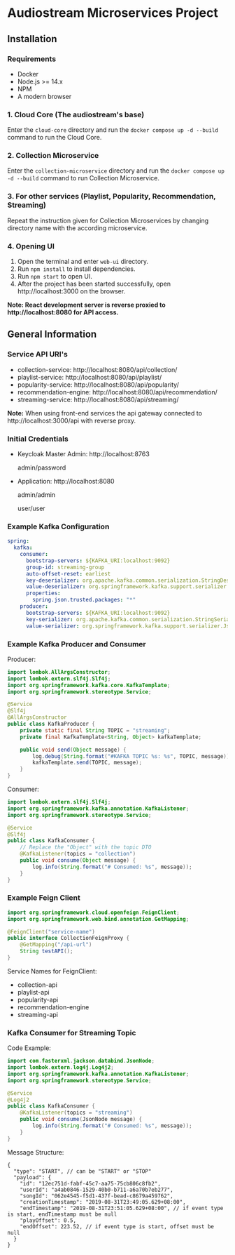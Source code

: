 # Audiostream Microservices Project

## Installation
### Requirements
- Docker
- Node.js >= 14.x
- NPM
- A modern browser

### 1. Cloud Core (The audiostream's base)
Enter the `cloud-core` directory and run the `docker compose up -d --build` command to run the Cloud Core.

### 2. Collection Microservice
Enter the `collection-microservice` directory and run the `docker compose up -d --build` command to run Collection Microservice.

### 3. For other services (Playlist, Popularity, Recommendation, Streaming)
Repeat the instruction given for Collection Microservices by changing directory name with the according microservice.

### 4. Opening UI
1. Open the terminal and enter `web-ui` directory.
2. Run `npm install` to install dependencies.
3. Run `npm start` to open UI.
4. After the project has been started successfully, open http://localhost:3000 on the browser.

**Note: React development server is reverse proxied to http://localhost:8080 for API access.**

## General Information
### Service API URI's
- collection-service: http://localhost:8080/api/collection/
- playlist-service: http://localhost:8080/api/playlist/
- popularity-service: http://localhost:8080/api/popularity/
- recommendation-engine: http://localhost:8080/api/recommendation/
- streaming-service: http://localhost:8080/api/streaming/

**Note:** When using front-end services the api gateway connected to http://localhost:3000/api with reverse proxy.

### Initial Credentials
- Keycloak Master Admin: http://localhost:8763

    admin/password


- Application: http://localhost:8080
    
    admin/admin

    user/user



### Example Kafka Configuration
```yaml
spring:
  kafka:
    consumer:
      bootstrap-servers: ${KAFKA_URI:localhost:9092}
      group-id: streaming-group
      auto-offset-reset: earliest
      key-deserializer: org.apache.kafka.common.serialization.StringDeserializer
      value-deserializer: org.springframework.kafka.support.serializer.JsonDeserializer
      properties:
        spring.json.trusted.packages: "*"
    producer:
      bootstrap-servers: ${KAFKA_URI:localhost:9092}
      key-serializer: org.apache.kafka.common.serialization.StringSerializer
      value-serializer: org.springframework.kafka.support.serializer.JsonSerializer
```

### Example Kafka Producer and Consumer
Producer:
```java
import lombok.AllArgsConstructor;
import lombok.extern.slf4j.Slf4j;
import org.springframework.kafka.core.KafkaTemplate;
import org.springframework.stereotype.Service;

@Service
@Slf4j
@AllArgsConstructor
public class KafkaProducer {
    private static final String TOPIC = "streaming";
    private final KafkaTemplate<String, Object> kafkaTemplate;

    public void send(Object message) {
        log.debug(String.format("#KAFKA TOPIC %s: %s", TOPIC, message));
        kafkaTemplate.send(TOPIC, message);
    }
}
```

Consumer:
```java
import lombok.extern.slf4j.Slf4j;
import org.springframework.kafka.annotation.KafkaListener;
import org.springframework.stereotype.Service;

@Service
@Slf4j
public class KafkaConsumer {
    // Replace the "Object" with the topic DTO
    @KafkaListener(topics = "collection")
    public void consume(Object message) {
        log.info(String.format("# Consumed: %s", message));
    }
}
```

### Example Feign Client
```java
import org.springframework.cloud.openfeign.FeignClient;
import org.springframework.web.bind.annotation.GetMapping;

@FeignClient("service-name")
public interface CollectionFeignProxy {
    @GetMapping("/api-url")
    String testAPI();
}
```

Service Names for FeignClient:
- collection-api
- playlist-api
- popularity-api
- recommendation-engine
- streaming-api

### Kafka Consumer for Streaming Topic
Code Example:
```java
import com.fasterxml.jackson.databind.JsonNode;
import lombok.extern.log4j.Log4j2;
import org.springframework.kafka.annotation.KafkaListener;
import org.springframework.stereotype.Service;

@Service
@Log4j2
public class KafkaConsumer {
    @KafkaListener(topics = "streaming")
    public void consume(JsonNode message) {
        log.info(String.format("# Consumed: %s", message));
    }
}
```

Message Structure:
```json5
{
  "type": "START", // can be "START" or "STOP"
  "payload": {
    "id": "12ec751d-fabf-45c7-aa75-75cb806c8fb2",
    "userId": "a4ab0846-1529-40b0-b711-a6a70b7eb277",
    "songId": "062e4545-f5d1-437f-bead-c8679a459762",
    "creationTimestamp": "2019-08-31T23:49:05.629+08:00",
    "endTimestamp": "2019-08-31T23:51:05.629+08:00", // if event type is start, endTimestamp must be null
    "playOffset": 0.5,
    "endOffset": 223.52, // if event type is start, offset must be null
  }
}
```